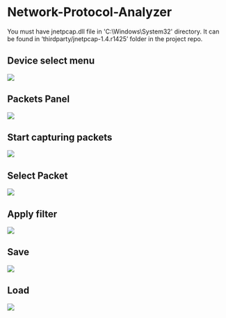 # Network-Protocol-Analyzer

You must have jnetpcap.dll file in 'C:\\Windows\\System32' directory. It can be found in ‘thirdparty/jnetpcap-1.4.r1425’ folder in the project repo.

## Device select menu
![](https://i.imgur.com/eg7R5uf.png?2)

## Packets Panel
![](https://imgur.com/Oftcf0T.png)

## Start capturing packets
![](https://imgur.com/ZWSVHWh.png)

## Select Packet
![](https://imgur.com/1JyqXvE.png)

## Apply filter
![](https://imgur.com/CvnLOqb.png)

## Save
![](https://imgur.com/LUArHam.png)

## Load
![](https://imgur.com/wfAPSHQ.png)
